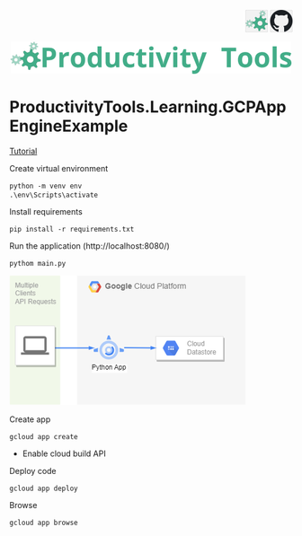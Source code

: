 <!--Category:C#,SQL--> 
 <p align="right">
    <a href="http://productivitytools.tech/productivitytools-createsqlserverdatabase/"><img src="Images/Header/ProductivityTools_green_40px_2.png" /><a> 
    <a href="https://www.github.com/pwujczyk/ProductivityTools.CreateSQLServerDatabase"><img src="Images/Header/Github_border_40px.png" /></a>
</p>
<p align="center">
    <a href="http://http://productivitytools.tech/">
        <img src="Images/Header/LogoTitle_green_500px.png" />
    </a>
</p>


# ProductivityTools.Learning.GCPAppEngineExample

[Tutorial](https://cloud.google.com/appengine/docs/standard/python3/building-app)

Create virtual environment
```
python -m venv env
.\env\Scripts\activate
```

Install requirements
```
pip install -r requirements.txt
```

Run the application (http://localhost:8080/)
```
pythom main.py
```
![Arch](Images/Arch.png)

Create app
```
gcloud app create
```

- Enable cloud build API

Deploy code
```
gcloud app deploy
```

Browse
```
gcloud app browse
```